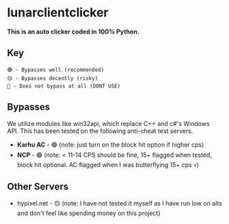 # lunarclientclicker
**This is an auto clicker coded in 100% Python.**
## Key
```
🟢 - Bypasses well (recommended)
🟡 - Bypasses decently (risky)
🔴 - Does not bypass at all (DONT USE)
```
## Bypasses
We utilize modules like win32api, which replace C++ and c#'s Windows API.  This has been tested on the following anti-cheat test servers.


* **Karhu AC** - 🟢 (note: just turn on the block hit option if higher cps)
* **NCP** - 🟢 (note: < 11-14 CPS should be fine, 15+ flagged when tested, block hit optional.  AC flagged when I was butterflying 15+ cps 💀)

## Other Servers
* hypixel.net - 🟡 (note: I have not tested it myself as I have run low on alts and don't feel like spending money on this project)
